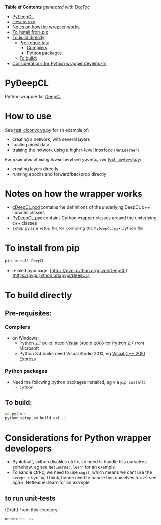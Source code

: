 <!-- START doctoc generated TOC please keep comment here to allow auto update -->
<!-- DON'T EDIT THIS SECTION, INSTEAD RE-RUN doctoc TO UPDATE -->
**Table of Contents**  *generated with [DocToc](https://github.com/thlorenz/doctoc)*

- [PyDeepCL](#pydeepcl)
- [How to use](#how-to-use)
- [Notes on how the wrapper works](#notes-on-how-the-wrapper-works)
- [To install from pip](#to-install-from-pip)
- [To build directly](#to-build-directly)
  - [Pre-requisites:](#pre-requisites)
    - [Compilers](#compilers)
    - [Python packages](#python-packages)
  - [To build:](#to-build)
- [Considerations for Python wrapper developers](#considerations-for-python-wrapper-developers)

<!-- END doctoc generated TOC please keep comment here to allow auto update -->

# PyDeepCL

Python wrapper for  [DeepCL](https://github.com/hughperkins/DeepCL)

# How to use

See [test_clconvolve.py](python/test_clconvolve.py) for an example of:

* creating a network, with several layers
* loading mnist data
* training the network using a higher-level interface (`NetLearner`)

For examples of using lower-level entrypoints, see [test_lowlevel.py](https://github.com/hughperkins/DeepCL/blob/master/python/test_lowlevel.py):

* creating layers directly
* running epochs and forward/backprop directly

# Notes on how the wrapper works

* [cDeepCL.pxd](https://github.com/hughperkins/DeepCL/blob/master/python/cDeepCL.pxd) contains the definitions of the underlying DeepCL c++ libraries classes
* [PyDeepCL.pyx](https://github.com/hughperkins/DeepCL/blob/master/python/PyDeepCL.pyx) contains Cython wrapper classes around the underlying c++ classes
* [setup.py](https://github.com/hughperkins/DeepCL/blob/master/python/setup.py) is a setup file for compiling the `PyDeepCL.pyx` Cython file

# To install from pip

```bash
pip install DeepCL 
```

* related pypi page: [https://pypi.python.org/pypi/DeepCL](https://pypi.python.org/pypi/DeepCL)

# To build directly

## Pre-requisites:

### Compilers
* on Windows:
  * Python 2.7 build: need [Visual Studio 2008 for Python 2.7](http://www.microsoft.com/en-us/download/details.aspx?id=44266) from Microsoft
  * Python 3.4 build: need Visual Studio 2010, eg [Visual C++ 2010 Express](https://www.visualstudio.com/downloads/download-visual-studio-vs#DownloadFamilies_4)

### Python packages

* Need the following python packages installed, eg via `pip install`:
  * cython

## To build:

```bash
cd python
python setup.py build_ext -i
```

# Considerations for Python wrapper developers

* By default, cython disables ctrl-c, so need to handle this ourselves somehow, eg see `NetLearner.learn` for an example
* To handle ctrl-c, we need to use `nogil`, which means we cant use the `except +` syntax, I think, hence need to handle this ourselves too :-)  see again `Netlearner.learn for an example

## to run unit-tests

(Draft) From this directory:

```bash
nosetests -sv
```

